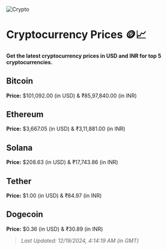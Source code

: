 
![Crypto](https://www.techguide.com.au/wp-content/uploads/2020/11/crypto3.jpeg)

# Cryptocurrency Prices 🪙📈

#### Get the latest cryptocurrency prices in USD and INR for top 5 cryptocurrencies.

## Bitcoin

**Price:** $101,092.00 (in USD) & ₹85,97,840.00 (in INR)

## Ethereum

**Price:** $3,667.05 (in USD) & ₹3,11,881.00 (in INR)

## Solana

**Price:** $208.63 (in USD) & ₹17,743.86 (in INR)

## Tether

**Price:** $1.00 (in USD) & ₹84.97 (in INR)

## Dogecoin

**Price:** $0.36 (in USD) & ₹30.89 (in INR)

> _Last Updated: 12/19/2024, 4:14:19 AM (in GMT)_
